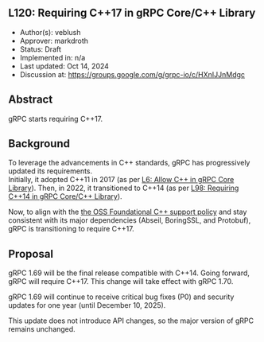 L120: Requiring C++17 in gRPC Core/C++ Library
----
* Author(s): veblush
* Approver: markdroth
* Status: Draft
* Implemented in: n/a
* Last updated: Oct 14, 2024
* Discussion at: https://groups.google.com/g/grpc-io/c/HXnIJJnMdgc

## Abstract

gRPC starts requiring C++17.

## Background

To leverage the advancements in C++ standards, gRPC has progressively updated its requirements.  
Initially, it adopted C++11 in 2017 (as per [L6: Allow C++ in gRPC Core Library](L6-core-allow-cpp.md)).
Then, in 2022, it transitioned to C++14 (as per [L98: Requiring C++14 in gRPC Core/C++ Library](L98-requiring-cpp14.md)).

Now, to align with the [the OSS Foundational C++ support policy](https://opensource.google/documentation/policies/cplusplus-support)
and stay consistent with its major dependencies (Abseil, BoringSSL, and Protobuf), gRPC is transitioning to require C++17.

## Proposal

gRPC 1.69 will be the final release compatible with C++14. Going forward, gRPC will require C++17. This change will take effect with gRPC 1.70.

gRPC 1.69 will continue to receive critical bug fixes (P0) and security updates for one year (until December 10, 2025).

This update does not introduce API changes, so the major version of gRPC remains unchanged.
